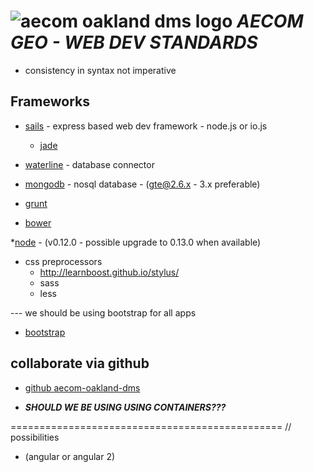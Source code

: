 ![aecom oakland dms logo](https://avatars0.githubusercontent.com/u/11077239?v=3&s=200) ***AECOM GEO - WEB DEV STANDARDS***
==================================

* consistency in syntax not imperative

Frameworks
--------------
* [sails](http://sailsjs.org/#!/) - express based web dev framework - node.js or io.js
	* [jade](http://jade-lang.com/) 

* [waterline](https://github.com/balderdashy/waterline) - database connector
* [mongodb](http://www.mongodb.org/) - nosql database - (gte@2.6.x - 3.x preferable)

* [grunt](http://gruntjs.com/)
* [bower](http://bower.io/)

*[node](https://nodejs.org/) - (v0.12.0 - possible upgrade to 0.13.0 when available)


* css preprocessors
	- http://learnboost.github.io/stylus/
	- sass
	- less

--- we should be using bootstrap for all apps
* [bootstrap](http://getbootstrap.com/)


collaborate via github
---------------------
* [github aecom-oakland-dms](https://github.com/aecom-oakland-dms)


* ***SHOULD WE BE USING USING CONTAINERS???***

===============================================
// possibilities
* (angular or angular 2)

